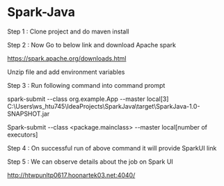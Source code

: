 # Spark-Java 

Step 1 : Clone project and do maven install 

Step 2 : Now Go to below link and download Apache spark 

https://spark.apache.org/downloads.html 

Unzip file and add environment variables 

Step 3 : Run following command into command prompt 

spark-submit --class org.example.App --master local[3] C:\Users\ws_htu745\IdeaProjects\SparkJava\target\SparkJava-1.0-SNAPSHOT.jar 

Spark-submit --class <package.mainclass> --master local[number of executors] <jar file path> 

Step 4 : On successful run of above command it will provide SparkUI link 

Step 5 : We can observe details about the job on Spark UI 

http://htwpunltp0617.hoonartek03.net:4040/ 
